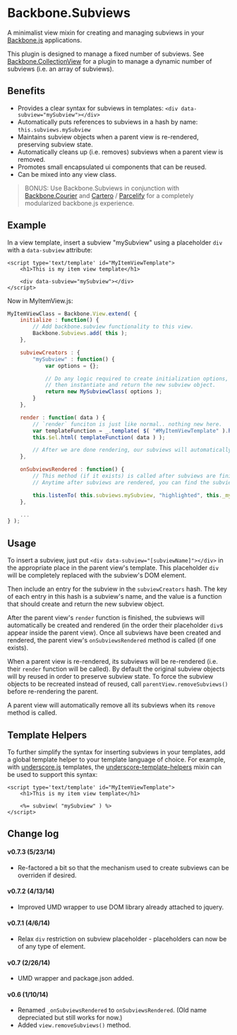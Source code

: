 # Backbone.Subviews

A minimalist view mixin for creating and managing subviews in your [Backbone.js](http://backbonejs.org/) applications. 

This plugin is designed to manage a fixed number of subviews. See [Backbone.CollectionView](http://rotundasoftware.github.io/backbone.collectionView/) for a plugin to manage a dynamic number of subviews (i.e. an array of subviews). 

## Benefits

* Provides a clear syntax for subviews in templates: `<div data-subview="mySubview"></div>`
* Automatically puts references to subviews in a hash by name: `this.subviews.mySubview`
* Maintains subview objects when a parent view is re-rendered, preserving subview state.
* Automatically cleans up (i.e. removes) subviews when a parent view is removed.
* Promotes small encapsulated ui components that can be reused.
* Can be mixed into any view class.

> BONUS: Use Backbone.Subviews in conjunction with [Backbone.Courier](https://github.com/rotundasoftware/backbone.courier) and
> [Cartero](https://github.com/rotundasoftware/cartero) / [Parcelify](https://github.com/rotundasoftware/parcelify) for a completely modularized backbone.js experience.

## Example

In a view template, insert a subview "mySubview" using a placeholder `div` with a `data-subview` attribute:

	<script type='text/template' id="MyItemViewTemplate">
		<h1>This is my item view template</h1>

		<div data-subview="mySubview"></div>
	</script>

Now in MyItemView.js:

```javascript
MyItemViewClass = Backbone.View.extend( {
	initialize : function() {
		// Add backbone.subview functionality to this view.
		Backbone.Subviews.add( this );
	},

	subviewCreators : {
		"mySubview" : function() {
			var options = {};

			// Do any logic required to create initialization options,
			// then instantiate and return the new subview object.
			return new MySubviewClass( options );
		}
	},

	render : function( data ) {
		// `render` funciton is just like normal.. nothing new here.
		var templateFunction = _.template( $( "#MyItemViewTemplate" ).html() );
		this.$el.html( templateFunction( data ) );

		// After we are done rendering, our subviews will automatically be rendered in order
	},

	onSubviewsRendered : function() {
		// This method (if it exists) is called after subviews are finished rendering.
		// Anytime after subviews are rendered, you can find the subviews in the `subviews` hash

		this.listenTo( this.subviews.mySubview, "highlighted", this._mySubview_onHighlighted );
	},

	...
} );
```

## Usage

To insert a subview, just put `<div data-subview="[subviewName]"></div>` in the appropriate place in the parent view's template. This placeholder `div` will be completely replaced with the subview's DOM element.

Then include an entry for the subview in the `subviewCreators` hash. The key of each entry in this hash is a subview's name, and the value is a function that should create and return the new subview object.

After the parent view's `render` function is finished, the subviews will automatically be created and rendered (in the order their placeholder `div`s appear inside the parent view). Once all subviews have been created and rendered, the parent view's `onSubviewsRendered` method is called (if one exists).

When a parent view is re-rendered, its subviews will be re-rendered (i.e. their `render` function will be called). By default the original subview objects will by reused in order to preserve subview state. To force the subview objects to be recreated instead of reused, call `parentView.removeSubviews()` before re-rendering the parent.

A parent view will automatically remove all its subviews when its `remove` method is called.

## Template Helpers

To further simplify the syntax for inserting subviews in your templates, add a global template helper to your template language of choice. For example, with [underscore.js](https://github.com/documentcloud/underscore) templates, the [underscore-template-helpers](https://github.com/rotundasoftware/underscore-template-helpers) mixin can be used to support this syntax:

	<script type='text/template' id="MyItemViewTemplate">
		<h1>This is my item view template</h1>

		<%= subview( "mySubview" ) %>
	</script>

## Change log

#### v0.7.3 (5/23/14)
* Re-factored a bit so that the mechanism used to create subviews can be overriden if desired.

#### v0.7.2 (4/13/14)
* Improved UMD wrapper to use DOM library already attached to jquery.

#### v0.7.1 (4/6/14)
* Relax `div` restriction on subview placeholder - placeholders can now be of any type of element.

#### v0.7 (2/26/14)
* UMD wrapper and package.json added.

#### v0.6 (1/10/14)
* Renamed `_onSubviewsRendered` to `onSubviewsRendered`. (Old name depreciated but still works for now.)
* Added `view.removeSubviews()` method.

